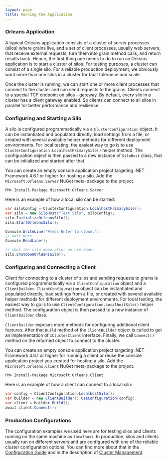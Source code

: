 ```yaml
---
layout: page
title: Running the Application
---
```


### Orleans Application

A typical Orleans application consists of a cluster of server processes (silos) where grains live, and a set of client processes, usually web servers, that receive external requests, turn them into grain method calls, and return results back. Hence, the first thing one needs to do to run an Orleans application is to start a cluster of silos. For testing purposes, a cluster can consist of a single silo. For a reliable production deployment, we obviously want more than one silos in a cluster for fault tolerance and scale.

Once the cluster is running, we can start one or more client processes that connect to the cluster and can send requests to the grains. Clients connect to a special TCP endpoint on silos - gateway. By default, every silo in a cluster has a client gateway enabled. So clients can connect to all silos in parallel for better performance and resilience.

### Configuring and Starting a Silo

A silo is configured programmatically via a `ClusterConfiguration` object. It can be instantiated and populated directly, load settings from a file, or created with several available helper methods for different deployment environments. For local testing, the easiest way to go is to use `ClusterConfiguration.LocalhostPrimarySilo()` helper method. The configuration object is then passed to a new instance of `SiloHost` class, that can be initialized and started after that.

You can create an empty console application project targeting .NET Framework 4.6.1 or higher for hosting a silo. Add the `Microsoft.Orleans.Server` NuGet meta-package to the project.

```
PM> Install-Package Microsoft.Orleans.Server
```

Here is an example of how a local silo can be started:

```csharp
var siloConfig = ClusterConfiguration.LocalhostPrimarySilo(); 
var silo = new SiloHost("Test Silo", siloConfig); 
silo.InitializeOrleansSilo(); 
silo.StartOrleansSilo();

Console.WriteLine("Press Enter to close."); 
// wait here
Console.ReadLine(); 

// shut the silo down after we are done.
silo.ShutdownOrleansSilo();
```

### Configuring and Connecting a Client

Client for connecting to a cluster of silos and sending requests to grains is configured programmatically via a `ClientConfiguration` object and a `ClientBuilder`. `ClientConfiguration` object can be instantiated and populated directly, load settings from a file, or created with several available helper methods for different deployment environments. For local testing, the easiest way to go is to use `ClientConfiguration.LocalhostSilo()` helper method. The configuration object is then passed to a new instance of `ClientBuilder` class.

`ClientBuilder` exposes more methods for configuring additional client features. After that `Build` method of the `ClientBuilder` object is called to get an implementation of `IClusterClient` interface. Finally, we call `Connect()` method on the returned object to connect to the cluster.

You can create an empty console application project targeting .NET Framework 4.6.1 or higher for running a client or reuse the console application project you created for hosting a silo. Add the `Microsoft.Orleans.Client` NuGet meta-package to the project.

```
PM> Install-Package Microsoft.Orleans.Client
```

Here is an example of how a client can connect to a local silo:

```csharp
var config = ClientConfiguration.LocalhostSilo();
var builder = new ClientBuilder().UseConfiguration(config).
var client = builder.Build();
await client.Connect();
```

### Production Configurations

The configuration examples we used here are for testing silos and clients running on the same machine as `localhost`. In production, silos and clients usually run on different servers and are configured with one of the reliable cluster configuration options. You can find more about that in the [Configuration Guide](~/docs/host/configuration_guide/index.md) and in the description of [Cluster Management](~/docs/implementation/cluster_management.md).
